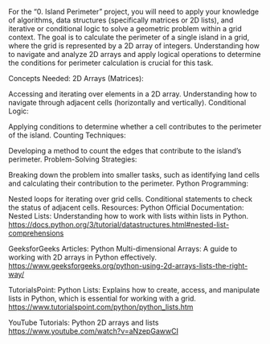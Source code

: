 For the “0. Island Perimeter” project, you will need to apply your knowledge of algorithms, data structures (specifically matrices or 2D lists), and iterative or conditional logic to solve a geometric problem within a grid context. The goal is to calculate the perimeter of a single island in a grid, where the grid is represented by a 2D array of integers. Understanding how to navigate and analyze 2D arrays and apply logical operations to determine the conditions for perimeter calculation is crucial for this task.

Concepts Needed:
2D Arrays (Matrices):

Accessing and iterating over elements in a 2D array.
Understanding how to navigate through adjacent cells (horizontally and vertically).
Conditional Logic:

Applying conditions to determine whether a cell contributes to the perimeter of the island.
Counting Techniques:

Developing a method to count the edges that contribute to the island’s perimeter.
Problem-Solving Strategies:

Breaking down the problem into smaller tasks, such as identifying land cells and calculating their contribution to the perimeter.
Python Programming:

Nested loops for iterating over grid cells.
Conditional statements to check the status of adjacent cells.
Resources:
Python Official Documentation:
Nested Lists: Understanding how to work with lists within lists in Python.
https://docs.python.org/3/tutorial/datastructures.html#nested-list-comprehensions

GeeksforGeeks Articles:
Python Multi-dimensional Arrays: A guide to working with 2D arrays in Python effectively.
https://www.geeksforgeeks.org/python-using-2d-arrays-lists-the-right-way/

TutorialsPoint:
Python Lists: Explains how to create, access, and manipulate lists in Python, which is essential for working with a grid.
https://www.tutorialspoint.com/python/python_lists.htm

YouTube Tutorials:
Python 2D arrays and lists
https://www.youtube.com/watch?v=aNzepGawwCI